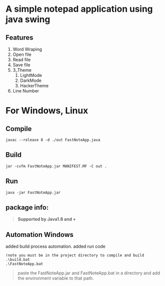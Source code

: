 # A simple notepad application using java swing

## Features

1. Word Wraping
2. Open file
3. Read file
4. Save file
5. 3_Theme
   1. LightMode
   2. DarkMode
   3. HackerTheme
6. Line Number

# For Windows, Linux
## Compile
```code
javac --release 8 -d ./out FastNoteApp.java
```

## Build
```code
jar -cvfm FastNoteApp.jar MANIFEST.MF -C out .
```

## Run
```code
java -jar FastNoteApp.jar
```

## package info:
> **Supported by Java1.8 and +**

## Automation Windows
added build process automation.
added run code
```
!note you must be in the project directory to compile and build
.\build.bat
.\FastNoteApp.bat
```
> paste the FastNoteApp.jar and FastNoteApp.bat in a directory and add the environment variable to that path.
